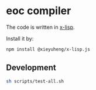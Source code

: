 # eoc compiler

The code is written in
[x-lisp](https://github.com/xieyuheng/x-lisp.js).

Install it by:

```sh
npm install @xieyuheng/x-lisp.js
```

## Development

```sh
sh scripts/test-all.sh
```
